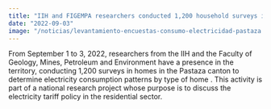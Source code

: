 ```yaml
---
title: "IIH and FIGEMPA researchers conducted 1,200 household surveys in Pastaza Canton to determine electricity consumption patterns"
date: "2022-09-03"
image: "/noticias/levantamiento-encuestas-consumo-electricidad-pastaza.jpeg"
---
```


From September 1 to 3, 2022, researchers from the IIH and the Faculty of Geology, Mines, Petroleum and Environment have a presence in the territory, conducting 1,200 surveys in homes in the Pastaza canton to determine electricity consumption patterns by type of home . This activity is part of a national research project whose purpose is to discuss the electricity tariff policy in the residential sector.